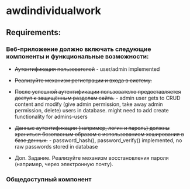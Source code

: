# awdindividualwork

## Requirements:

### Веб-приложение должно включать следующие компоненты и функциональные возможности:

- ~~Аутентификация пользователей~~ - user/admin implemented
- ~~Реализуйте механизм регистрации и входа в систему.~~
- ~~После успешной аутентификации пользователю предоставляется доступ к защищённым разделам сайта.~~ - admin user gets to CRUD content and modify (give admin permission, take away admin permission, delete) users in database. might need to add create functionality for admins-users 
- ~~Данные аутентификации (например, логин и пароль) должны храниться безопасным образом с использованием хеширования в базе данных.~~ - password_hash(), password_verify() implemented, no raw passwords stored in database

- Доп. Задание. Реализуйте механизм восстановления пароля (например, через электронную почту).

### Общедоступный компонент